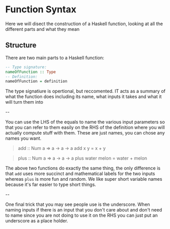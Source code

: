# Function Syntax

Here we will disect the construction of a Haskell function, looking at all the different parts and what they mean

## Structure

There are two main parts to a Haskell function:

```haskell
-- Type signature:
nameOfFunction :: Type
-- Definition:
nameOfFunction = definition
```

The type signatiure is opertional, but reccomented. IT acts as a summary of what the function does including its name, what inputs it takes and what it will turn them into



--

You can use the LHS of the equals to name the various input parameters so that you can refer to them easily on the RHS of the definition where you will actually compute stuff with them. These are just names, you can chose any names you want.

> add :: Num a => a -> a -> a
> add x y = x + y

> plus :: Num a => a -> a -> a
> plus water melon = water + melon

The above two functions do exactly the same thing, the only difference is that `add` uses more succinct and mathematical labels for the two inputs whereas `plus` is more fun and random. We like super short variable names because it's far easier to type short things.


--

One final trick that you may see people use is the underscore. When naming inputs if there is an input that you don't care about and don't need to name since you are not doing to use it on the RHS you can just put an underscore as a place holder.